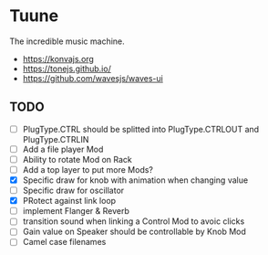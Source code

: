 # Tuune

The incredible music machine.

* https://konvajs.org
* https://tonejs.github.io/
* https://github.com/wavesjs/waves-ui

## TODO

- [ ] PlugType.CTRL should be splitted into PlugType.CTRLOUT and  PlugType.CTRLIN
- [ ] Add a file player Mod
- [ ] Ability to rotate Mod on Rack
- [ ] Add a top layer to put more Mods?
- [X] Specific draw for knob with animation when changing value
- [ ] Specific draw for oscillator
- [X] PRotect against link loop
- [ ] implement Flanger & Reverb
- [ ] transition sound when linking a Control Mod to avoic clicks
- [ ] Gain value on Speaker should be controllable by Knob Mod
- [ ] Camel case filenames

